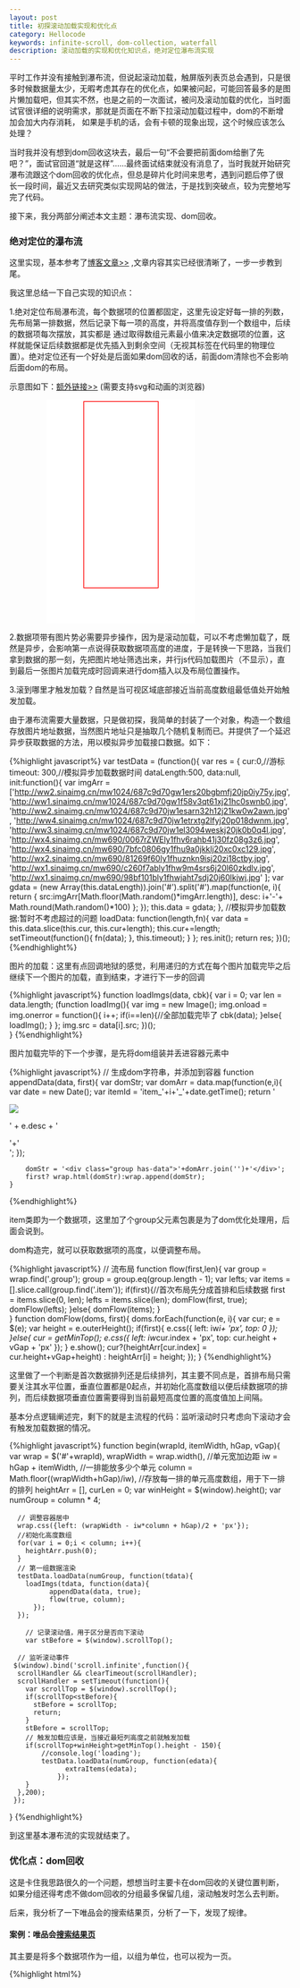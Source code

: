 ```yaml
---
layout: post
title: 初探滚动加载实现和优化点
category: Hellocode
keywords: infinite-scroll, dom-collection, waterfall
description: 滚动加载的实现和优化知识点，绝对定位瀑布流实现
---
```



平时工作并没有接触到瀑布流，但说起滚动加载，触屏版列表页总会遇到，只是很多时候数据量太少，无暇考虑其存在的优化点，如果被问起，可能回答最多的是图片懒加载吧，但其实不然，也是之前的一次面试，被问及滚动加载的优化，当时面试官很详细的说明需求，那就是页面在不断下拉滚动加载过程中，dom的不断增加会加大内存消耗， 如果是手机的话，会有卡顿的现象出现，这个时候应该怎么处理？

<style>
  svg.process{width:80vw;height:80vw;margin:0 auto} @media (min-width: 48em){svg.process{width:400px;height:400px;margin:0 auto}}svg.infscroll{vector-effect:non-scaling-stroke}svg.infscroll *{vector-effect:inherit}#browser .viewport{stroke:red;stroke-width:4;fill:none}#browser .viewport text{stroke:none;fill:red}.whitener{stroke:none;fill:rgba(255,255,255,0.54)}#runway{stroke:url(#linear);stroke-width:2;fill:none}#runway+text{fill:blue;stroke:none}.pages>use{stroke:none;fill:none}.pages>use:nth-child(1){animation:page1 10s infinite}.pages>use:nth-child(2){animation:page2 10s infinite}.pages>use:nth-child(3){animation:page3 10s infinite}.pages>use:nth-child(4){animation:page4 10s infinite}.pages>use:nth-child(5){animation:pagew1 10s infinite}.pages>use:nth-child(6){animation:pagew2 10s infinite}.pages>use:nth-child(7){animation:pagew3 10s infinite}.pages>use:nth-child(8){animation:pagew4 10s infinite}.pages{animation:items 10s infinite}@keyframes items{0%{transform:translateY(0px)}16%,20%{transform:translateY(-80px)}32%,36%{transform:translateY(-480px)}48%,52%{transform:translateY(-800px)}64%,68%{transform:translateY(-880px)}80%,84%{transform:translateY(-802px)}96%,100%{transform:translateY(-480px)}}@keyframes page1{0%{stroke:#000;fill:yellow}16%,20%{stroke:#000;fill:yellow}32%,36%{stroke:#000;fill:yellow}48%,52%{stroke:#000;fill:none}64%,68%{stroke:#000;fill:none}80%,84%{stroke:#000;fill:yellow}96%,100%{stroke:#000;fill:yellow}}@keyframes page2{0%{stroke:none;fill:none}16%,20%{stroke:#000;fill:yellow}32%,36%{stroke:#000;fill:yellow}48%,52%{stroke:#000;fill:yellow}64%,68%{stroke:#000;fill:yellow}80%,84%{stroke:#000;fill:yellow}96%,100%{stroke:#000;fill:yellow}}@keyframes page3{0%{stroke:none;fill:none}16%,20%{stroke:none;fill:none}32%,36%{stroke:#000;fill:yellow}48%,52%{stroke:#000;fill:yellow}64%,68%{stroke:#000;fill:yellow}80%,84%{stroke:#000;fill:yellow}96%,100%{stroke:#000;fill:yellow}}@keyframes page4{0%{stroke:none;fill:none}16%,20%{stroke:none;fill:none}32%,36%{stroke:none;fill:none}48%,52%{stroke:none;fill:none}64%,68%{stroke:#000;fill:yellow}80%,84%{stroke:#000;fill:yellow}96%,100%{stroke:#000;fill:none}}
  .item1{animation:move1 9s infinite}.item2{animation:move2 9s infinite}.item3{animation:move3 9s infinite}.item4{animation:move4 9s infinite}.item5{animation:move5 9s infinite}.item6{animation:move6 9s infinite}.line{animation:line 9s infinite}@keyframes move1{0%{transform:translate(0px,0px)}10%,100%{transform:translate(200px,0px)}}@keyframes move2{0%,10%{transform:translate(0px,0px)}20%,100%{transform:translate(320px,-110px)}}@keyframes move3{0%,20%{transform:translate(0px,0px)}40%,100%{transform:translate(440px,-280px)}}@keyframes move4{0%,40%{transform:translate(0px,0px)}60%,100%{transform:translate(440px,-290px)}}@keyframes move5{0%,60%{transform:translate(0px,0px)}80%,100%{transform:translate(200px,-410px)}}@keyframes move6{0%,80%{transform:translate(0px,0px)}90%,100%{transform:translate(320px,-580px)}}@keyframes line{0%,40%{transform:translateY(0px)}50%,60%{transform:translateY(50px)}65%,80%{transform:translateY(100px)}85%,90%{transform:translateY(150px)}98%,100%{transform:translateY(210px)}}
</style>

当时我并没有想到dom回收这块去，最后一句“不会要把前面dom给删了先吧？”，面试官回道“就是这样”……最终面试结束就没有消息了，当时我就开始研究瀑布流跟这个dom回收的优化点，但总是碎片化时间来思考，遇到问题后停了很长一段时间，最近又去研究类似实现网站的做法，于是找到突破点，较为完整地写完了代码。

接下来，我分两部分阐述本文主题：瀑布流实现、dom回收。

### 绝对定位的瀑布流

这里实现，基本参考了[博客文章>>](http://www.cnblogs.com/xueming/archive/2013/02/19/flow.html) ,文章内容其实已经很清晰了，一步一步教到尾。

我这里总结一下自己实现的知识点：

1.绝对定位布局瀑布流，每个数据项的位置都固定，这里先设定好每一排的列数，先布局第一排数据，然后记录下每一项的高度，并将高度值存到一个数组中，后续的数据项每次摆放，其实都是 通过取得数组元素最小值来决定数据项的位置，这样就能保证后续数据都是优先插入到剩余空间（无视其标签在代码里的物理位置）。绝对定位还有一个好处是后面如果dom回收的话，前面dom清除也不会影响后面dom的布局。

示意图如下：[额外链接>>](http://runjs.cn/detail/urakrqoq) (需要支持svg和动画的浏览器)

<svg class="process" xmlns="http://www.w3.org/2000/svg" xmlns:xlink="http://www.w3.org/1999/xlink" viewBox="0 0 800 1200" >
  <rect x="0" y="0" width="800" height="1200" fill="#fff" ></rect>
  <rect x="200" y="10" width="400" height="1000" stroke='red' stroke-width='4' fill="#fff" ></rect>
  
  <rect class="item1" x="10" y="10" width="100" height="100" stroke='#eee' stroke-width='2' fill="#999" ></rect>
  <rect class="item2" x="10" y="120" width="100" height="150" stroke='#eee' stroke-width='2' fill="#999" ></rect>
  <rect class="item3" x="10" y="290" width="100" height="50" stroke='#eee' stroke-width='2' fill="#999" ></rect>
  
  <rect class="item4" x="10" y="360" width="100" height="150" stroke='#eee' stroke-width='2' fill="#999" ></rect>
  <rect class="item5" x="10" y="530" width="100" height="200" stroke='#eee' stroke-width='2' fill="#999" ></rect>
  <rect class="item6" x="10" y="750" width="100" height="130" stroke='#eee' stroke-width='2' fill="#999" ></rect>
  <line class="line" x1='120' y1='10' x2='680' y2='10' stroke='blue' stroke-width="4" stroke-dasharray="20 10"></line>
</svg>

2.数据项带有图片势必需要异步操作，因为是滚动加载，可以不考虑懒加载了，既然是异步，会影响第一点说得获取数据项高度的进度，于是转换一下思路，当我们拿到数据的那一刻，先把图片地址筛选出来，并行js代码加载图片（不显示），直到最后一张图片加载完成时回调来进行dom插入以及布局位置操作。

3.滚到哪里才触发加载？自然是当可视区域底部接近当前高度数组最低值处开始触发加载。

由于瀑布流需要大量数据，只是做初探，我简单的封装了一个对象，构造一个数组存放图片地址数据，当然图片地址只是抽取几个随机复制而已。并提供了一个延迟异步获取数据的方法，用以模拟异步加载接口数据。如下：

{%highlight javascript%}
var testData = (function(){
    var res = {
      cur:0,//游标
      timeout: 300,//模拟异步加载数据时间
      dataLength:500,
      data:null,
      init:function(){
        var imgArr = ['http://ww2.sinaimg.cn/mw1024/687c9d70gw1ers20bgbmfj20jp0iy75y.jpg',
        'http://ww1.sinaimg.cn/mw1024/687c9d70gw1f58v3qt61xj21hc0swnb0.jpg',
        'http://ww2.sinaimg.cn/mw1024/687c9d70jw1esarn32h12j21kw0w2awn.jpg',
        'http://ww4.sinaimg.cn/mw1024/687c9d70jw1etrxtg2lfyj20p018dwnm.jpg',
        'http://ww3.sinaimg.cn/mw1024/687c9d70jw1el3094weskj20jk0b0q4l.jpg',
        'http://wx4.sinaimg.cn/mw690/0067rZWEly1fhv6rahb41j30fz08g3z6.jpg',
        'http://wx4.sinaimg.cn/mw690/7bfc0806gy1fhu9a0jkklj20xc0xc129.jpg',
        'http://wx2.sinaimg.cn/mw690/81269f60ly1fhuznkn9isj20zi18ctby.jpg',
        'http://wx1.sinaimg.cn/mw690/c260f7ably1fhw9m4srs6j20l60zkdlv.jpg',
        'http://wx1.sinaimg.cn/mw690/98bf101bly1fhwjaht7sdj20j60lkjwj.jpg'
          ];
        var gdata = (new Array(this.dataLength)).join('#').split('#').map(function(e, i){
          return {
            src:imgArr[Math.floor(Math.random()*imgArr.length)],
            desc: i+'-'+ Math.round(Math.random()*100)
          };
        });
        this.data = gdata;
      },
      //模拟异步加载数据:暂时不考虑超过的问题
      loadData: function(length,fn){
        var data = this.data.slice(this.cur, this.cur+length);
        this.cur+=length;
        setTimeout(function(){
          fn(data);
        }, this.timeout);
      }
    };
    res.init();
    return res;
  })();
{%endhighlight%}

图片的加载：这里有点回调地狱的感觉，利用递归的方式在每个图片加载完毕之后继续下一个图片的加载，直到结束，才进行下一步的回调

{%highlight javascript%}
function loadImgs(data, cbk){
      var i = 0;
      var len = data.length;
      (function loadImg(){
          var img = new Image();
          img.onload = img.onerror = function(){
              i++;
              if(i==len){//全部加载完毕了
                  cbk(data);
              }else{
                  loadImg();
              }
          };
          img.src = data[i].src; 
      })();   
  }
{%endhighlight%}

图片加载完毕的下一个步骤，是先将dom组装并丢进容器元素中

{%highlight javascript%}
  // 生成dom字符串，并添加到容器
    function appendData(data, first){
      var domStr;
        var domArr = data.map(function(e,i){
            var date = new Date();
            var itemId = 'item_'+i+'_'+date.getTime();
            return '<div class="item" id="'
                + itemId 
                +'"><img src="'+e.src+'" /><p>' + e.desc + '</p>'+'</div>';
        });
        
        domStr = '<div class="group has-data">'+domArr.join('')+'</div>';
        first? wrap.html(domStr):wrap.append(domStr);
    }
{%endhighlight%}

item类即为一个数据项，这里加了个group父元素包裹是为了dom优化处理用，后面会说到。

dom构造完，就可以获取数据项的高度，以便调整布局。

{%highlight javascript%}
    // 流布局
    function flow(first,len){
        var group = wrap.find('.group');
        group = group.eq(group.length - 1);
        var lefts;
        var items = [].slice.call(group.find('.item'));
        if(first){//首次布局先分成首排和后续数据
          first = items.slice(0, len);
          lefts = items.slice(len);
          domFlow(first, true);
          domFlow(lefts);
        }else{
          domFlow(items);
        }  
    }
    function domFlow(doms, first){
      doms.forEach(function(e, i){
            var cur;
            e = $(e);
            var height = e.outerHeight();
            if(first){
              e.css({
                  left: iw*i+ 'px',
                  top: 0
              });
            }else{
              cur = getMinTop();
              e.css({
                  left: iw*cur.index + 'px',
                  top: cur.height + vGap + 'px'
              });
            }
            e.show();
            cur?(heightArr[cur.index] = cur.height+vGap+height)
            : heightArr[i] = height;
        });
    }
{%endhighlight%}

这里做了一个判断是首次数据排列还是后续排列，其主要不同点是，首排布局只需要关注其水平位置，垂直位置都是0起点，并初始化高度数组以便后续数据项的排列，而后续数据项垂直位置需要得到当前最短高度位置的高度值加上间隔。

基本分点逻辑阐述完，剩下的就是主流程的代码：监听滚动时只考虑向下滚动才会有触发加载数据的情况。

{%highlight javascript%}
function begin(wrapId, itemWidth, hGap, vGap){
    var wrap = $('#'+wrapId),
      wrapWidth = wrap.width(),
      //单元宽加边距
      iw = hGap + itemWidth,
      //一排能放多少个单元
      column = Math.floor((wrapWidth+hGap)/iw),
      //存放每一排的单元高度数组，用于下一排的排列
      heightArr = [],
      curLen = 0;
    var winHeight = $(window).height();
    var numGroup = column * 4;

      // 调整容器居中
      wrap.css({left: (wrapWidth - iw*column + hGap)/2 + 'px'});
      //初始化高度数组
      for(var i = 0;i < column; i++){
        heightArr.push(0);
      }
      // 第一组数据渲染
      testData.loadData(numGroup, function(tdata){
        loadImgs(tdata, function(data){
              appendData(data, true);
              flow(true, column);
          });
      });
        
        // 记录滚动值，用于区分是否向下滚动
        var stBefore = $(window).scrollTop();

      // 监听滚动事件
     $(window).bind('scroll.infinite',function(){
      scrollHandler && clearTimeout(scrollHandler);
      scrollHandler = setTimeout(function(){
        var scrollTop = $(window).scrollTop();
        if(scrollTop<stBefore){
          stBefore = scrollTop;
          return;
        }
        stBefore = scrollTop;
        // 触发加载应该是，当接近最短列高度之前就触发加载
        if(scrollTop+winHeight>getMinTop().height - 150){
            //console.log('loading');
            testData.loadData(numGroup, function(edata){
                  extraItems(edata);
                });
        }
      },200);
     });

  }
{%endhighlight%}

到这里基本瀑布流的实现就结束了。


### 优化点：dom回收

这是卡住我思路很久的一个问题，想想当时主要卡在dom回收的关键位置判断，如果分组还得考虑不做dom回收的分组最多保留几组，滚动触发时怎么去判断。

后来，我分析了一下唯品会的搜索结果页，分析了一下，发现了规律。

#### 案例：唯品会[搜索结果页](https://m.vip.com/searchlist.html?q=安踏)

其主要是将多个数据项作为一组，以组为单位，也可以视为一页。

{%highlight html%}
<div id="J-list-view" class="u-product-list" style="min-height: 1px;">
    <div class="J-list-page list-view-page" data-page="3" style="height: 4580px;" clearout="true"></div>
</div>
{%endhighlight%}


基本规则：

1.每组20个item，如果向下滚动时，保持list-view-page 有实体内容的个数在3-4，多余部分则清空内容，并设置height以及clearout=true

2.一般向下滚动的话，有实体item的list-view-page一般都为3个，当页面往回滚时，会出现实体item 的page最多四个的情况。（来回滑动过程中，假设当前页有page i和i+1, 此时具有实体的page不在可视范围的还有i-1和i+2，只有当i离开视口，i-1才会释放实体，也只有i+1顶部离开视口，i+2才会释放实体）。

3.当前可视范围内的页，需要保证其上下临近页都有实体item，假设页2在向下滑动过程中离开可视范围，那么页1实体清空，当页2往回滑动底部进入可视范围，则恢复页1的实体item，同样，往回滚动后又正向滚动，页2顶部进入可视范围时，页3恢复实体。

4.对于新加载页，规则是，假设页3最后一个item进入可视范围，则开始加载页4的内容，保证再继续滑动过程中能顺畅浏览。

这么表达貌似有点懵逼，于是用svg做了个简单的动画（可能需要用chrome才能有效果）。可以[戳这里去看代码](http://runjs.cn/detail/7zgdevpk)

<svg class="process infscroll" xmlns="http://www.w3.org/2000/svg" xmlns:xlink="http://www.w3.org/1999/xlink" viewBox="0 -800 800 1800" preserveAspectRatio="xMidYMid meet" style="vector-effect: non-scaling-stroke;background-color:white;"><defs><linearGradient id="linear" x1="0%" y1="0%" x2="0%" y2="1000%"><stop offset="0%" stop-color="rgba(0, 0, 255, 0)"></stop><stop offset="5%" stop-color="rgba(0, 0, 255, 1)"></stop></linearGradient><g id="page"><rect x="50" y="0" width="200" height="400"></rect>     <text class="ptext" x="60" y="50"  font-size="36">page</text></g></defs><g id="runway"><rect x="0" y="-500" width="300" height="2280"></rect></g><text x="100" y="0" transform="rotate(-90)" font-size="60">html</text><g class="pages">    <use xlink:href="#page" x="0" y="0"></use><use xlink:href="#page" x="0" y="401"></use><use xlink:href="#page" x="0" y="802"></use>    <use xlink:href="#page" x="0" y="1203"></use></g><g id="browser"><g class="viewport"><rect x="0" y="0" width="300" height="300"></rect><text x="-300" y="-32" transform="rotate(-90)" font-size="64">Viewport</text></g></g>  <g id="claim">    <text x="400" y="0" font-size="64">背景色代表page有实体内容</text>    <text x="400" fill="red" y="80" font-size="64">page滑到接近底部加载page</text>    <text x="400" y="160" font-size="64">保证可视page的临近有内容</text>  </g></svg>

由此，再总结一下大概的逻辑是：（这里保证每个分组总高度比屏幕高度要大）

1.当页面滚动事件触发，获取当前滚动位置是否即将到达瀑布流底部，是则加载新数据，否则不作为(也不是不作为，是不加载新数据)。

2.因为瀑布流分组的话，高度是不定的，所以需要将分组的顶部高度存储到一个数组（heightGroup）中。

3.不考虑什么幅度问题，滚动事件触发后，得到屏幕顶部和底部所在页面的相对位置，得出在视野内的分组（1-2个）， 假设为n和n+1, 那么n-2以及n-(2+)就需要被释放掉，另一个方向需要考虑n+1是否在视野，是则n+2以及之后的分组都要释放，否则从n+3开始算起。

关于分组的缓存以及位置，我们可以用两个数组来存储，只需要在上一步里提到的flow方法中，做记录即可

{%highlight javascript%}
//缓存每一组起点高度（当前组结尾最短位置就是下一组的起点）
var minTop = getMinTop();
cacheTop.push(minTop.height);
//缓存每一组dom
cacheDom.push(group.html());
{%endhighlight%}

根据高度值计算其在那个分组范围内:

{%highlight javascript%}
//返回指定高度所在的分组序号（0开始）
function beforeWho(height){
  var i = 0,
    len = cacheTop.length;
  for(;i<len;i++){
    if(cacheTop[i]>height){
      break;
    }
  }
  return i-1;
}
{%endhighlight%}

通过滚动事件触发，可以获得滚动高度值，即可获得可视区域的顶部和底部，再根据这两个位置得出可视区域的两个分组（或者一个），为装有数据项的分组添加has-data类做标识。

{%highlight javascript%}
//两个分组的索引值
function groupBetter(uIndex, dIndex){
    var groups = wrap.find('.group');
    
    $.each(groups,function(index, group){
      group = $(group);
      if(index==uIndex||index==uIndex-1||index==dIndex||index==dIndex+1){
        if(!group.hasClass('has-data')){
          group.html(cacheDom[index]).addClass('has-data');
        }
      }else{
        group.html('').removeClass('has-data');
      }
    });

}
{%endhighlight%}

到此，基本代码写完，下面附上完整版

{%highlight javascript%}
(function(){
  // 构造测试数据
  var testData = (function(){
    var res = {
      cur:0,//游标
      timeout: 300,//模拟异步加载数据时间
      dataLength:500,
      data:null,
      init:function(){
        var imgArr = ['http://ww2.sinaimg.cn/mw1024/687c9d70gw1ers20bgbmfj20jp0iy75y.jpg',
        'http://ww1.sinaimg.cn/mw1024/687c9d70gw1f58v3qt61xj21hc0swnb0.jpg',
        'http://ww2.sinaimg.cn/mw1024/687c9d70jw1esarn32h12j21kw0w2awn.jpg',
        'http://ww4.sinaimg.cn/mw1024/687c9d70jw1etrxtg2lfyj20p018dwnm.jpg',
        'http://ww3.sinaimg.cn/mw1024/687c9d70jw1el3094weskj20jk0b0q4l.jpg',
        'http://wx4.sinaimg.cn/mw690/0067rZWEly1fhv6rahb41j30fz08g3z6.jpg',
        'http://wx4.sinaimg.cn/mw690/7bfc0806gy1fhu9a0jkklj20xc0xc129.jpg',
        'http://wx2.sinaimg.cn/mw690/81269f60ly1fhuznkn9isj20zi18ctby.jpg',
        'http://wx1.sinaimg.cn/mw690/c260f7ably1fhw9m4srs6j20l60zkdlv.jpg',
        'http://wx1.sinaimg.cn/mw690/98bf101bly1fhwjaht7sdj20j60lkjwj.jpg'
          ];
        var gdata = (new Array(this.dataLength)).join('#').split('#').map(function(e, i){
          return {
            src:imgArr[Math.floor(Math.random()*imgArr.length)],
            desc: i+'-'+ Math.round(Math.random()*100)
          };
        });
        this.data = gdata;
      },
      //模拟异步加载数据:暂时不考虑超过的问题
      loadData: function(length,fn){
        var data = this.data.slice(this.cur, this.cur+length);
        this.cur+=length;
        setTimeout(function(){
          fn(data);
        }, this.timeout);
      }
    };
    res.init();
    return res;
  })();

  //接受参数 wrapId\hGap\vGap\itemWidth\heightArr\column
  begin('wrap', 300, 20, 20);
  var resizeHandler,
    scrollHandler;
  // 监听窗口调整
  $(window).resize(function(){
    resizeHandler && clearTimeout(resizeHandler);
    resizeHandler = setTimeout(function(){
      //console.log(document.documentElement.clientWidth,$('#wrap').width());
      $(window).unbind('scroll.infinite');
      begin('wrap', 300, 20, 20);

    }, 200);
  });

  function begin(wrapId, itemWidth, hGap, vGap){
    var wrap = $('#'+wrapId),
      wrapWidth = wrap.width(),
      cacheDom = [],
      cacheTop = [0],
      //单元宽加边距
      iw = hGap + itemWidth,
      //一排能放多少个单元
      column = Math.floor((wrapWidth+hGap)/iw),
      //存放每一排的单元高度数组，用于下一排的排列
      heightArr = [],
      curLen = 0;
    var winHeight = $(window).height();
    var numGroup = column * 4;

      // 调整容器居中
      wrap.css({left: (wrapWidth - iw*column + hGap)/2 + 'px'});
      //初始化高度数组
      for(var i = 0;i < column; i++){
        heightArr.push(0);
      }

      // 第一组数据渲染
      testData.loadData(numGroup, function(tdata){
        loadImgs(tdata, function(data){
              appendData(data, true);
              flow(true, column);
          });
      });
        
        // 记录滚动值，用于区分是否向下滚动

        var stBefore = $(window).scrollTop();

      // 监听滚动事件
     $(window).bind('scroll.infinite',function(){
      scrollHandler && clearTimeout(scrollHandler);
      scrollHandler = setTimeout(function(){
        var scrollTop = $(window).scrollTop();
        //console.log(scrollTop, winHeight,getMinTop().height);
        var upIndex = beforeWho(scrollTop),
          downIndex = beforeWho(scrollTop + winHeight);

          groupBetter(upIndex, downIndex);
        if(scrollTop<stBefore){
          stBefore = scrollTop;
          return;
        }
        stBefore = scrollTop;
        //console.log(scrollTop);
        // 触发加载应该是，当接近最短列高度之前就触发加载
        if(scrollTop+winHeight>getMinTop().height - 150){
            //console.log('loading');
            testData.loadData(numGroup, function(edata){
                  extraItems(edata);
                });
        }
      },200);
     });

     function groupBetter(uIndex, dIndex){
      var groups = wrap.find('.group');
      
      $.each(groups,function(index, group){
        group = $(group);
        if(index==uIndex||index==uIndex-1||index==dIndex||index==dIndex+1){
          if(!group.hasClass('has-data')){
            group.html(cacheDom[index]).addClass('has-data');
          }
        }else{
          group.html('').removeClass('has-data');
        }
      });

     }

    // 获取最短一列的高度和列序号
    function getMinTop(){
        var res = heightArr[0],
            ri = 0;
        heightArr.slice(1).forEach(function(e, i){
            if(e<res){
                res = e;
                ri = i+1;
            }
        })
        return {
            height: res,
            index: ri
        };
    }

    // 继续加载数据
    function extraItems(data){
      if(!data.length){
        return;
      }
       // 对数据进行 加载图片 ， 加载完之后 dom字符串生成， 生成后添加到容器，添加完进行布局处理 
        loadImgs(data, function(data){
            appendData(data);
            flow(false);
        });
        
    }
    //返回指定高度所在的分组序号（0开始）
    function beforeWho(height){
      var i = 0,
        len = cacheTop.length;
      for(;i<len;i++){
        if(cacheTop[i]>height){
          break;
        }
      }
      return i-1;
    }

    //对容器内往后的内容做布局，分第一组数据和后续数据布局
    //第一组要做有个步骤，一个是针对首排，一个是剩下的布局（可以当做第二组）
    function flow(first,len){
        var group = wrap.find('.group');
        group = group.eq(group.length - 1);
        var lefts;
        var items = [].slice.call(group.find('.item'));
        if(first){
          first = items.slice(0, len);
          lefts = items.slice(len);
          domFlow(first, true);
          domFlow(lefts);
        }else{
          domFlow(items);
        }
        //缓存每一组起点高度（当前组结尾最短位置就是下一组的起点）
        var minTop = getMinTop();
        cacheTop.push(minTop.height);
        //缓存每一组dom
        cacheDom.push(group.html());
        //group.height(minTop.height);
        //console.log(cacheDom);
    }

    function domFlow(doms, first){
      doms.forEach(function(e, i){
            var cur;
            e = $(e);
            var height = e.outerHeight();
            if(first){
              e.css({
                  left: iw*i+ 'px',
                  top: 0
              });
            }else{
              cur = getMinTop();
              e.css({
                  left: iw*cur.index + 'px',
                  top: cur.height + vGap + 'px'
              });
            }
            e.show();
            cur?(heightArr[cur.index] = cur.height+vGap+height)
            : heightArr[i] = height;
        });
        //wrap.css({height: getMaxTop().height+200});
    }

    // 生成dom字符串，并添加到容器
    function appendData(data, first){//是否还有必要加id？
      var domStr;
        var domArr = data.map(function(e,i){
            var date = new Date();
            var itemId = 'item_'+i+'_'+date.getTime();
            return '<div class="item" id="'
                + itemId 
                +'"><img src="'+e.src+'" /><p>' + e.desc + '</p>'+'</div>';
        });
        
        domStr = '<div class="group has-data">'+domArr.join('')+'</div>';
        first? wrap.html(domStr):wrap.append(domStr);
    }

    //加载所有图片后触发回调
    function loadImgs(data, cbk){
        var i = 0;
        var len = data.length;
        (function loadImg(){
            var img = new Image();
            img.onload = img.onerror = function(){
                i++;
                if(i==len){//全部加载完毕了
                    cbk(data);
                }else{
                    loadImg();
                }
            };
            img.src = data[i].src; 
        })();
        
    }
  }
})();
{%endhighlight%}

[demo页面地址>>](http://shellphon.wang/demo-codes/pages/waterfall/index.html)

总结，没想到的是纠结了我那么久的一个实现，写完才两百行代码，当然这其中也要归功于jQuery的方便，虽然这样整体大致实现了要求，但其还是有一些限制或者我还没考虑到的问题，相比于花瓣网的实现，还没分析出个结论来，但想想这块也是蛮复杂的，如果是普通的列表滚动加载，其实还好做一些，也不用弄绝对定位，也有不少网站的滚动加载并非无线滚动，而是滚动到一定高度之后变成了分页，心想那样的做法感觉没这般复杂了。

